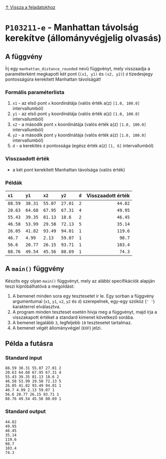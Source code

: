 
[↑ Vissza a feladatokhoz](./README.md)

# `P103211-e` - Manhattan távolság kerekítve (állományvégjelig olvasás)

## A függvény

Írj egy `manhattan_distance_rounded` nevű függvényt, mely visszaadja a paraméterként megkapott két pont (`(x1, y1)` és `(x2, y2)`) `d` tizedesjegy pontosságúra kerekített Manhattan távolságát!

### Formális paraméterlista

1. `x1` - az első pont `x` koordinátája (valós érték a(z) `[1.0, 100.0]` intervallumból)
1. `y1` - az első pont `y` koordinátája (valós érték a(z) `[1.0, 100.0]` intervallumból)
1. `x2` - a második pont `x` koordinátája (valós érték a(z) `[1.0, 100.0]` intervallumból)
1. `y2` - a második pont `y` koordinátája (valós érték a(z) `[1.0, 100.0]` intervallumból)
1. `d` - a kerekítés `d` pontossága (egész érték a(z) `[1, 6]` intervallumból)

### Visszaadott érték

* a két pont kerekített Manhattan távolsága (valós érték)

### Példák

| `x1` | `y1` | `x2` | `y2` | `d` | Visszaadott érték | 
| :--- | :--- | :--- | :--- | ---: | --: | 
| `88.59` | `38.31` | `55.07` | `27.01` | `2` | `44.82` | 
| `20.63` | `64.68` | `67.95` | `67.31` | `4` | `49.95` | 
| `55.43` | `39.35` | `81.13` | `18.6` | `2` | `46.45` | 
| `46.58` | `53.99` | `29.58` | `72.13` | `5` | `35.14` | 
| `26.05` | `41.82` | `93.49` | `94.01` | `1` | `119.6` | 
| `46.7` | `4.99` | `2.13` | `59.07` | `1` | `98.7` | 
| `56.6` | `20.77` | `26.15` | `93.71` | `1` | `103.4` | 
| `88.76` | `49.54` | `45.56` | `80.69` | `1` | `74.3` | 

## A `main()` függvény

Készíts egy olyan `main()` függvényt, mely az alábbi specifikációk alapján teszi kipróbálhatóvá a megoldást:

1. A bemenet minden sora egy tesztesetet ír le. Egy sorban a függvény argumentumai (`x1`, `y1`, `x2`, `y2` és `d`) szerepelnek, egy-egy szóköz (`' '`) karakterrel elválasztva.
1. A program minden teszteset esetén hívja meg a függvényt, majd írja a visszakapott értéket a standard kimenet következő sorába.
1. A bemenet legalább `3`, legfeljebb `10` tesztesetet tartalmaz.
1. A bemenet végét állományvégjel (`EOF`) jelzi.

## Példa a futásra

### Standard input

```
88.59 38.31 55.07 27.01 2
20.63 64.68 67.95 67.31 4
55.43 39.35 81.13 18.6 2
46.58 53.99 29.58 72.13 5
26.05 41.82 93.49 94.01 1
46.7 4.99 2.13 59.07 1
56.6 20.77 26.15 93.71 1
88.76 49.54 45.56 80.69 1
```

### Standard output

```
44.82
49.95
46.45
35.14
119.6
98.7
103.4
74.3
```